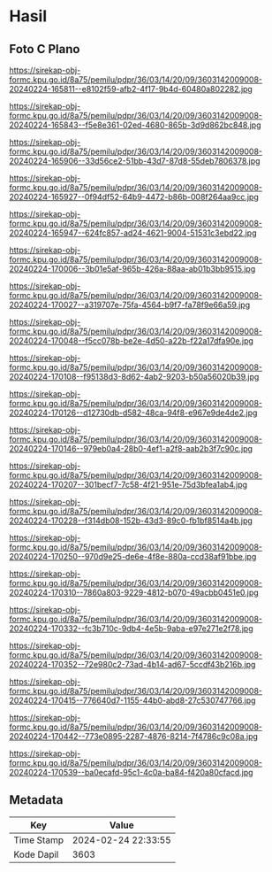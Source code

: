 # Hasil

## Foto C Plano

https://sirekap-obj-formc.kpu.go.id/8a75/pemilu/pdpr/36/03/14/20/09/3603142009008-20240224-165811--e8102f59-afb2-4f17-9b4d-60480a802282.jpg

https://sirekap-obj-formc.kpu.go.id/8a75/pemilu/pdpr/36/03/14/20/09/3603142009008-20240224-165843--f5e8e361-02ed-4680-865b-3d9d862bc848.jpg

https://sirekap-obj-formc.kpu.go.id/8a75/pemilu/pdpr/36/03/14/20/09/3603142009008-20240224-165906--33d56ce2-51bb-43d7-87d8-55deb7806378.jpg

https://sirekap-obj-formc.kpu.go.id/8a75/pemilu/pdpr/36/03/14/20/09/3603142009008-20240224-165927--0f94df52-64b9-4472-b86b-008f264aa9cc.jpg

https://sirekap-obj-formc.kpu.go.id/8a75/pemilu/pdpr/36/03/14/20/09/3603142009008-20240224-165947--624fc857-ad24-4621-9004-51531c3ebd22.jpg

https://sirekap-obj-formc.kpu.go.id/8a75/pemilu/pdpr/36/03/14/20/09/3603142009008-20240224-170006--3b01e5af-965b-426a-88aa-ab01b3bb9515.jpg

https://sirekap-obj-formc.kpu.go.id/8a75/pemilu/pdpr/36/03/14/20/09/3603142009008-20240224-170027--a319707e-75fa-4564-b9f7-fa78f9e66a59.jpg

https://sirekap-obj-formc.kpu.go.id/8a75/pemilu/pdpr/36/03/14/20/09/3603142009008-20240224-170048--f5cc078b-be2e-4d50-a22b-f22a17dfa90e.jpg

https://sirekap-obj-formc.kpu.go.id/8a75/pemilu/pdpr/36/03/14/20/09/3603142009008-20240224-170108--f95138d3-8d62-4ab2-9203-b50a56020b39.jpg

https://sirekap-obj-formc.kpu.go.id/8a75/pemilu/pdpr/36/03/14/20/09/3603142009008-20240224-170126--d12730db-d582-48ca-94f8-e967e9de4de2.jpg

https://sirekap-obj-formc.kpu.go.id/8a75/pemilu/pdpr/36/03/14/20/09/3603142009008-20240224-170146--979eb0a4-28b0-4ef1-a2f8-aab2b3f7c90c.jpg

https://sirekap-obj-formc.kpu.go.id/8a75/pemilu/pdpr/36/03/14/20/09/3603142009008-20240224-170207--301becf7-7c58-4f21-951e-75d3bfea1ab4.jpg

https://sirekap-obj-formc.kpu.go.id/8a75/pemilu/pdpr/36/03/14/20/09/3603142009008-20240224-170228--f314db08-152b-43d3-89c0-fb1bf8514a4b.jpg

https://sirekap-obj-formc.kpu.go.id/8a75/pemilu/pdpr/36/03/14/20/09/3603142009008-20240224-170250--970d9e25-de6e-4f8e-880a-ccd38af91bbe.jpg

https://sirekap-obj-formc.kpu.go.id/8a75/pemilu/pdpr/36/03/14/20/09/3603142009008-20240224-170310--7860a803-9229-4812-b070-49acbb0451e0.jpg

https://sirekap-obj-formc.kpu.go.id/8a75/pemilu/pdpr/36/03/14/20/09/3603142009008-20240224-170332--fc3b710c-9db4-4e5b-9aba-e97e271e2f78.jpg

https://sirekap-obj-formc.kpu.go.id/8a75/pemilu/pdpr/36/03/14/20/09/3603142009008-20240224-170352--72e980c2-73ad-4b14-ad67-5ccdf43b216b.jpg

https://sirekap-obj-formc.kpu.go.id/8a75/pemilu/pdpr/36/03/14/20/09/3603142009008-20240224-170415--776640d7-1155-44b0-abd8-27c530747766.jpg

https://sirekap-obj-formc.kpu.go.id/8a75/pemilu/pdpr/36/03/14/20/09/3603142009008-20240224-170442--773e0895-2287-4876-8214-7f4786c9c08a.jpg

https://sirekap-obj-formc.kpu.go.id/8a75/pemilu/pdpr/36/03/14/20/09/3603142009008-20240224-170539--ba0ecafd-95c1-4c0a-ba84-f420a80cfacd.jpg


## Metadata

| Key        | Value               |
| ---------- | ------------------- |
| Time Stamp | 2024-02-24 22:33:55 |
| Kode Dapil | 3603                |



